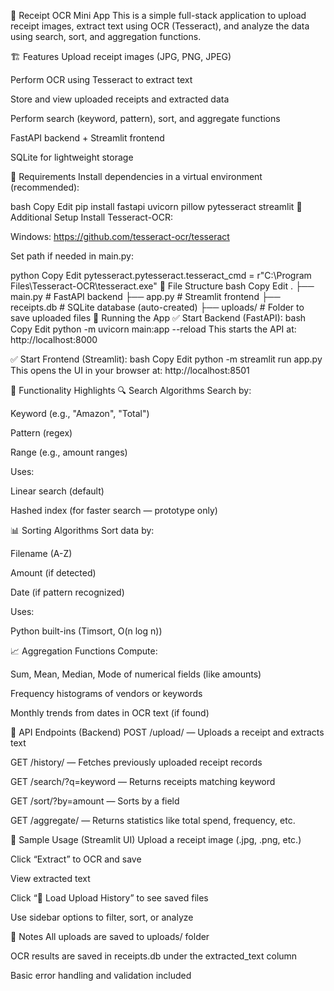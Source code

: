 🧾 Receipt OCR Mini App
This is a simple full-stack application to upload receipt images, extract text using OCR (Tesseract), and analyze the data using search, sort, and aggregation functions.


🏗️ Features
Upload receipt images (JPG, PNG, JPEG)

Perform OCR using Tesseract to extract text

Store and view uploaded receipts and extracted data

Perform search (keyword, pattern), sort, and aggregate functions

FastAPI backend + Streamlit frontend

SQLite for lightweight storage


🧰 Requirements
Install dependencies in a virtual environment (recommended):

bash
Copy
Edit
pip install fastapi uvicorn pillow pytesseract streamlit
🔧 Additional Setup
Install Tesseract-OCR:

Windows: https://github.com/tesseract-ocr/tesseract

Set path if needed in main.py:

python
Copy
Edit
pytesseract.pytesseract.tesseract_cmd = r"C:\Program Files\Tesseract-OCR\tesseract.exe"
📁 File Structure
bash
Copy
Edit
.
├── main.py         # FastAPI backend
├── app.py          # Streamlit frontend
├── receipts.db     # SQLite database (auto-created)
├── uploads/        # Folder to save uploaded files
🚀 Running the App
✅ Start Backend (FastAPI):
bash
Copy
Edit
python -m uvicorn main:app --reload
This starts the API at:
http://localhost:8000

✅ Start Frontend (Streamlit):
bash
Copy
Edit
python -m streamlit run app.py
This opens the UI in your browser at:
http://localhost:8501

🧪 Functionality Highlights
🔍 Search Algorithms
Search by:

Keyword (e.g., "Amazon", "Total")

Pattern (regex)

Range (e.g., amount ranges)

Uses:

Linear search (default)

Hashed index (for faster search — prototype only)

📊 Sorting Algorithms
Sort data by:

Filename (A-Z)

Amount (if detected)

Date (if pattern recognized)

Uses:

Python built-ins (Timsort, O(n log n))

📈 Aggregation Functions
Compute:

Sum, Mean, Median, Mode of numerical fields (like amounts)

Frequency histograms of vendors or keywords

Monthly trends from dates in OCR text (if found)

🔄 API Endpoints (Backend)
POST /upload/ — Uploads a receipt and extracts text

GET /history/ — Fetches previously uploaded receipt records

GET /search/?q=keyword — Returns receipts matching keyword

GET /sort/?by=amount — Sorts by a field

GET /aggregate/ — Returns statistics like total spend, frequency, etc.

📓 Sample Usage (Streamlit UI)
Upload a receipt image (.jpg, .png, etc.)

Click “Extract” to OCR and save

View extracted text

Click “📜 Load Upload History” to see saved files

Use sidebar options to filter, sort, or analyze

🧹 Notes
All uploads are saved to uploads/ folder

OCR results are saved in receipts.db under the extracted_text column

Basic error handling and validation included
